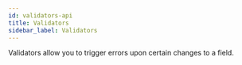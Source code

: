 ```yaml
---
id: validators-api
title: Validators
sidebar_label: Validators
---
```


Validators allow you to trigger errors upon certain changes to a field.
